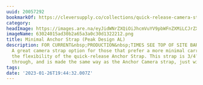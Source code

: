 ```yaml
---
uuid: 20057292
bookmarkOf: https://cleversupply.co/collections/quick-release-camera-straps/products/minimal-anchor-camera-strap-peak
category:
headImage: https://images.are.na/eyJidWNrZXQiOiJhcmVuYV9pbWFnZXMiLCJrZXkiOiIyMDA1NzI5Mi9vcmlnaW5hbF82MzAyNDAxNWFkMzBiMmE2NWEzYTBjMzBkMTMyMjIxMi5wbmciLCJlZGl0cyI6eyJyZXNpemUiOnsid2lkdGgiOjEyMDAsImhlaWdodCI6MTIwMCwiZml0IjoiaW5zaWRlIiwid2l0aG91dEVubGFyZ2VtZW50Ijp0cnVlfSwid2VicCI6eyJxdWFsaXR5Ijo5MH0sImpwZWciOnsicXVhbGl0eSI6OTB9LCJyb3RhdGUiOm51bGx9fQ==?bc=0
imageName: 63024015ad30b2a65a3a0c30d1322212.png
title: Minimal Anchor Strap (Peak Design AL)
description: FOR CURRENT&nbsp;PRODUCTION&nbsp;TIMES SEE TOP OF SITE BAR Sizing Guide
  A great camera strap option for those that prefer a more minimal carry, yet all
  the flexibility of the quick-release Anchor Strap. This strap is 3/4″ all the way
  through, and is made the same way as the Anchor Camera strap, just without t…
tags:
date: '2023-01-26T19:44:32.007Z'
---
```

